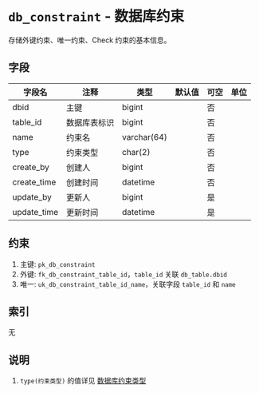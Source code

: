 # `db_constraint` - 数据库约束

存储外键约束、唯一约束、Check 约束的基本信息。

## 字段

| 字段名      | 注释         | 类型        | 默认值 | 可空 | 单位 |
| ----------- | ------------ | ----------- | ------ | ---- | ---- |
| dbid        | 主键         | bigint      |        | 否   |      |
| table_id    | 数据库表标识 | bigint      |        | 否   |      |
| name        | 约束名       | varchar(64) |        | 否   |      |
| type        | 约束类型     | char(2)     |        | 否   |      |
| create_by   | 创建人       | bigint      |        | 否   |      |
| create_time | 创建时间     | datetime    |        | 否   |      |
| update_by   | 更新人       | bigint      |        | 是   |      |
| update_time | 更新时间     | datetime    |        | 是   |      |

## 约束

1. 主键: `pk_db_constraint`
2. 外键: `fk_db_constraint_table_id`，`table_id` 关联 `db_table.dbid`
3. 唯一: `uk_db_constraint_table_id_name`，关联字段 `table_id` 和 `name`

## 索引

无

## 说明

1. `type(约束类型)` 的值详见 [数据库约束类型](../data/dict/2012_db_constraint_type.md)